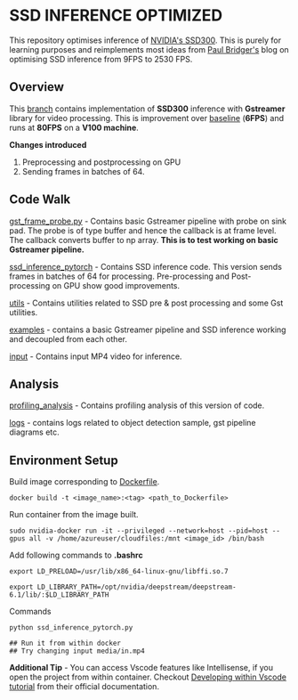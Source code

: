 # SSD INFERENCE OPTIMIZED

This repository optimises inference of [NVIDIA's SSD300](https://pytorch.org/hub/nvidia_deeplearningexamples_ssd/). 
This is purely for learning purposes and reimplements most ideas from [Paul Bridger's](https://paulbridger.com/posts/about/) blog on optimising SSD inference from 9FPS to 2530 FPS.

## Overview

This [branch](https://github.com/sahamrit/ssd-inference-optimised/tree/pytorch-inference-v1) contains  implementation of **SSD300** inference with **Gstreamer** library for video processing. This is improvement over [baseline](https://github.com/sahamrit/ssd-inference-optimised/tree/pytorch-baseline-pipeline) (**6FPS**) and runs at **80FPS** on a **V100 machine**.

**Changes introduced** 
1. Preprocessing and postprocessing on GPU 
2. Sending frames in batches of 64.

## Code Walk

[gst_frame_probe.py](./gst_frame_probe.py) - Contains basic Gstreamer pipeline with probe on sink pad. The probe is of type buffer and hence the callback is at frame level. The callback converts buffer to np array. **This is to test working on basic Gstreamer pipeline.**

[ssd_inference_pytorch](./ssd_inference_pytorch.py) - Contains SSD inference code. This version sends frames in batches of 64 for processing. Pre-processing and Post-processing on GPU show good improvements.

[utils](./utils/) - Contains utilities related to SSD pre & post processing and some Gst utilities.

[examples](./examples/) - contains a basic Gstreamer pipeline and SSD inference working and decoupled from each other.

[input](./media/) - Contains input MP4 video for inference.
## Analysis

[profiling_analysis](./profiling_analysis/) - Contains profiling analysis of this version of code.

[logs](./logs/) - contains logs related to object detection sample, gst pipeline diagrams etc.

## Environment Setup


Build image corresponding to [Dockerfile](./Dockerfile). 
```
docker build -t <image_name>:<tag> <path_to_Dockerfile>
``` 
Run container from the image built.
```
sudo nvidia-docker run -it --privileged --network=host --pid=host --gpus all -v /home/azureuser/cloudfiles:/mnt <image_id> /bin/bash
```
Add following commands to **.bashrc**
```
export LD_PRELOAD=/usr/lib/x86_64-linux-gnu/libffi.so.7

export LD_LIBRARY_PATH=/opt/nvidia/deepstream/deepstream-6.1/lib/:$LD_LIBRARY_PATH
```
Commands
```
python ssd_inference_pytorch.py 

## Run it from within docker
## Try changing input media/in.mp4
```
**Additional Tip** - You can access Vscode features like Intellisense, if you open the project from within container. Checkout [Developing within Vscode tutorial](https://code.visualstudio.com/docs/devcontainers/containers) from their official documentation. 





